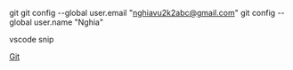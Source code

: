 git 
git config --global user.email "nghiavu2k2abc@gmail.com"
git config --global user.name "Nghia"

vscode
snip




[Git](contents/git.md)